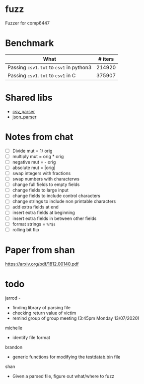 # fuzz
Fuzzer for comp6447

# Benchmark

| What                                                 | # iters |
|------------------------------------------------------|---------|
| Passing `csv1.txt` to `csv1` in python3              | 214920  |
| Passing `csv1.txt` to `csv1` in C                    | 375907  |

# Shared libs

- [csv\_parser](https://github.com/semitrivial/csv_parser)
- [json\_parser](https://github.com/udp/json-parser)

# Notes from chat

- [ ] Divide mut = 1/ orig
- [ ] multiply mut = orig * orig
- [ ] negative mut = - orig
- [ ] absolute mut = |orig|
- [ ] swap integers with fractions
- [ ] swap numbers with characterws
- [ ] change full fields to empty fields
- [ ] change fields to large input
- [ ] change fields to include control characters
- [ ] change strings to include non printable characters
- [ ] add extra fields at end
- [ ] insert extra fields at beginning
- [ ] insert extra fields in between other fields
- [ ] format strings = `%?$s`
- [ ] rolling bit flip

# Paper from shan

https://arxiv.org/pdf/1812.00140.pdf

# todo

jarrod -
- finding library of parsing file
- checking return value of victim
- remind group of group meeting (3:45pm Monday 13/07/2020)

michelle
- identify file format

brandon
- generic functions for modifying the testdatab.bin file

shan
- Given a parsed file, figure out what/where to fuzz


